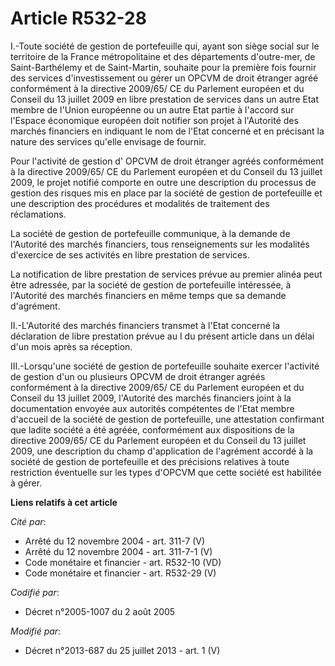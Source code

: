 # Article R532-28

I.-Toute société de gestion de portefeuille qui, ayant son siège social sur le territoire de la France métropolitaine et des
départements d'outre-mer, de Saint-Barthélemy et de Saint-Martin, souhaite pour la première fois fournir des services
d'investissement ou gérer un OPCVM de droit étranger agréé conformément à la directive 2009/65/ CE du Parlement européen et
du Conseil du 13 juillet 2009 en libre prestation de services dans un autre Etat membre de l'Union européenne ou un autre
Etat partie à l'accord sur l'Espace économique européen doit notifier son projet à l'Autorité des marchés financiers en
indiquant le nom de l'Etat concerné et en précisant la nature des services qu'elle envisage de fournir. 

Pour l'activité de gestion d' OPCVM de droit étranger agréés conformément à la directive 2009/65/ CE du Parlement européen et
du Conseil du 13 juillet 2009, le projet notifié comporte en outre une description du processus de gestion des risques mis en
place par la société de gestion de portefeuille et une description des procédures et modalités de traitement des
réclamations. 

La société de gestion de portefeuille communique, à la demande de l'Autorité des marchés financiers, tous renseignements sur
les modalités d'exercice de ses activités en libre prestation de services. 

La notification de libre prestation de services prévue au premier alinéa peut être adressée, par la société de gestion de
portefeuille intéressée, à l'Autorité des marchés financiers en même temps que sa demande d'agrément. 

II.-L'Autorité des marchés financiers transmet à l'Etat concerné la déclaration de libre prestation prévue au I du présent
article dans un délai d'un mois après sa réception. 

III.-Lorsqu'une société de gestion de portefeuille souhaite exercer l'activité de gestion d'un ou plusieurs OPCVM de droit
étranger agréés conformément à la directive 2009/65/ CE du Parlement européen et du Conseil du 13 juillet 2009, l'Autorité
des marchés financiers joint à la documentation envoyée aux autorités compétentes de l'Etat membre d'accueil de la société de
gestion de portefeuille, une attestation confirmant que ladite société a été agréée, conformément aux dispositions de la
directive 2009/65/ CE du Parlement européen et du Conseil du 13 juillet 2009, une description du champ d'application de
l'agrément accordé à la société de gestion de portefeuille et des précisions relatives à toute restriction éventuelle sur les
types d'OPCVM que cette société est habilitée à gérer.

**Liens relatifs à cet article**

_Cité par_:

  - Arrêté du 12 novembre 2004 - art. 311-7 (V)
  - Arrêté du 12 novembre 2004 - art. 311-7-1 (V)
  - Code monétaire et financier - art. R532-10 (VD)
  - Code monétaire et financier - art. R532-29 (V)

_Codifié par_:

  - Décret n°2005-1007 du 2 août 2005

_Modifié par_:

  - Décret n°2013-687 du 25 juillet 2013 - art. 1 (V)
